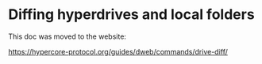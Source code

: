 # Diffing hyperdrives and local folders

This doc was moved to the website:

https://hypercore-protocol.org/guides/dweb/commands/drive-diff/